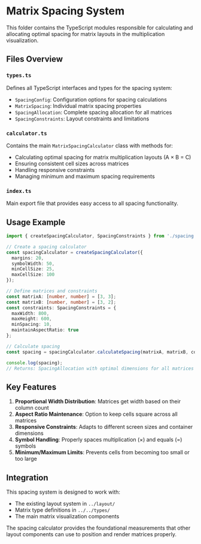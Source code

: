 # Matrix Spacing System

This folder contains the TypeScript modules responsible for calculating and allocating optimal spacing for matrix layouts in the multiplication visualization.

## Files Overview

### `types.ts`
Defines all TypeScript interfaces and types for the spacing system:
- `SpacingConfig`: Configuration options for spacing calculations
- `MatrixSpacing`: Individual matrix spacing properties
- `SpacingAllocation`: Complete spacing allocation for all matrices
- `SpacingConstraints`: Layout constraints and limitations

### `calculator.ts`
Contains the main `MatrixSpacingCalculator` class with methods for:
- Calculating optimal spacing for matrix multiplication layouts (A × B = C)
- Ensuring consistent cell sizes across matrices
- Handling responsive constraints
- Managing minimum and maximum spacing requirements

### `index.ts`
Main export file that provides easy access to all spacing functionality.

## Usage Example

```typescript
import { createSpacingCalculator, SpacingConstraints } from './spacing';

// Create a spacing calculator
const spacingCalculator = createSpacingCalculator({
  margins: 20,
  symbolWidth: 50,
  minCellSize: 25,
  maxCellSize: 100
});

// Define matrices and constraints
const matrixA: [number, number] = [3, 3];
const matrixB: [number, number] = [3, 2];
const constraints: SpacingConstraints = {
  maxWidth: 800,
  maxHeight: 600,
  minSpacing: 10,
  maintainAspectRatio: true
};

// Calculate spacing
const spacing = spacingCalculator.calculateSpacing(matrixA, matrixB, constraints);

console.log(spacing);
// Returns: SpacingAllocation with optimal dimensions for all matrices
```

## Key Features

1. **Proportional Width Distribution**: Matrices get width based on their column count
2. **Aspect Ratio Maintenance**: Option to keep cells square across all matrices
3. **Responsive Constraints**: Adapts to different screen sizes and container dimensions
4. **Symbol Handling**: Properly spaces multiplication (×) and equals (=) symbols
5. **Minimum/Maximum Limits**: Prevents cells from becoming too small or too large

## Integration

This spacing system is designed to work with:
- The existing layout system in `../layout/`
- Matrix type definitions in `../../types/`
- The main matrix visualization components

The spacing calculator provides the foundational measurements that other layout components can use to position and render matrices properly.
